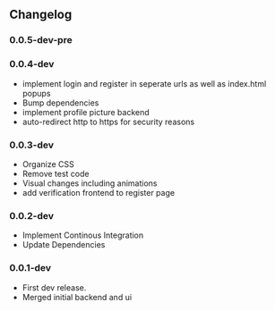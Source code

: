 ## Changelog

### 0.0.5-dev-pre

### 0.0.4-dev
- implement login and register in seperate urls as well as index.html popups
- Bump dependencies
- implement profile picture backend
- auto-redirect http to https for security reasons

### 0.0.3-dev
- Organize CSS
- Remove test code
- Visual changes including animations
- add verification frontend to register page

### 0.0.2-dev
- Implement Continous Integration
- Update Dependencies

### 0.0.1-dev
- First dev release.
- Merged initial backend and ui
